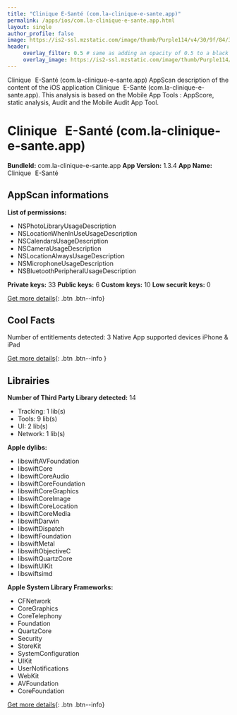 ```yaml
---
title: "Clinique E-Santé (com.la-clinique-e-sante.app)"
permalink: /apps/ios/com.la-clinique-e-sante.app.html
layout: single
author_profile: false
image: https://is2-ssl.mzstatic.com/image/thumb/Purple114/v4/30/9f/84/309f84c3-b6b2-16a7-e21b-b72a12f6af4b/AppIcon-0-0-1x_U007emarketing-0-0-0-7-0-0-sRGB-0-0-0-GLES2_U002c0-512MB-85-220-0-0.png/512x512bb.jpg
header: 
     overlay_filter: 0.5 # same as adding an opacity of 0.5 to a black background
     overlay_image: https://is2-ssl.mzstatic.com/image/thumb/Purple114/v4/30/9f/84/309f84c3-b6b2-16a7-e21b-b72a12f6af4b/AppIcon-0-0-1x_U007emarketing-0-0-0-7-0-0-sRGB-0-0-0-GLES2_U002c0-512MB-85-220-0-0.png/512x512bb.jpg
---
```

Clinique E-Santé (com.la-clinique-e-sante.app) AppScan description of the content of the iOS application Clinique E-Santé (com.la-clinique-e-sante.app). This analysis is based on the Mobile App Tools : AppScore, static analysis, Audit and the Mobile Audit App Tool.

# Clinique E-Santé (com.la-clinique-e-sante.app)

**BundleId:** com.la-clinique-e-sante.app
**App Version:** 1.3.4
**App Name:** Clinique E-Santé


## AppScan informations 

**List of permissions:** 
- NSPhotoLibraryUsageDescription
- NSLocationWhenInUseUsageDescription
- NSCalendarsUsageDescription
- NSCameraUsageDescription
- NSLocationAlwaysUsageDescription
- NSMicrophoneUsageDescription
- NSBluetoothPeripheralUsageDescription
  
  
**Private keys:** 33
**Public keys:** 6
**Custom keys:** 10
**Low securit keys:** 0
  
[Get more details](/pricing.html){: .btn .btn--info}

## Cool Facts

Number of entitlements detected: 3
Native App
supported devices iPhone & iPad
  
[Get more details](/pricing.html){: .btn .btn--info }

## Librairies 
**Number of Third Party Library detected:** 14
- Tracking: 1 lib(s)
- Tools: 9 lib(s)
- UI: 2 lib(s)
- Network: 1 lib(s)


**Apple dylibs:**
- libswiftAVFoundation
- libswiftCore
- libswiftCoreAudio
- libswiftCoreFoundation
- libswiftCoreGraphics
- libswiftCoreImage
- libswiftCoreLocation
- libswiftCoreMedia
- libswiftDarwin
- libswiftDispatch
- libswiftFoundation
- libswiftMetal
- libswiftObjectiveC
- libswiftQuartzCore
- libswiftUIKit
- libswiftsimd


**Apple System Library Frameworks:**
- CFNetwork
- CoreGraphics
- CoreTelephony
- Foundation
- QuartzCore
- Security
- StoreKit
- SystemConfiguration
- UIKit
- UserNotifications
- WebKit
- AVFoundation
- CoreFoundation


  
[Get more details](/pricing.html){: .btn .btn--info}

